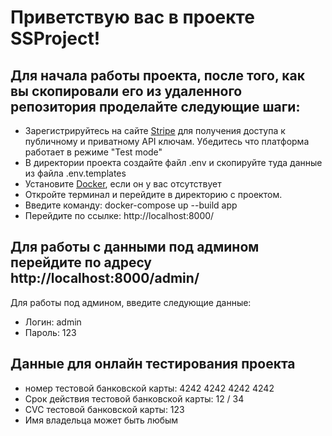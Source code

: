 # Приветствую вас в проекте SSProject!

## Для начала работы проекта, после того, как вы скопировали его из удаленного репозитория проделайте следующие шаги:
- Зарегистрируйтесь на сайте [Stripe](https://stripe.com/) для получения доступа к публичному и приватному API ключам. Убедитесь что платформа работает в режиме "Test mode"
- В директории проекта создайте файл .env и скопируйте туда данные из файла .env.templates 
- Установите [Docker](https://www.docker.com/products/docker-desktop/), если он у вас отсутствует
- Откройте терминал и перейдите в директорию с проектом. 
- Введите команду: docker-compose up --build app
- Перейдите по ссылке: http://localhost:8000/ 

## Для работы с данными под админом перейдите по адресу http://localhost:8000/admin/

Для работы под админом, введите следующие данные:
- Логин: admin
- Пароль: 123

## Данные для онлайн тестирования проекта 
- номер тестовой банковской карты: 4242 4242 4242 4242
- Срок действия тестовой банковской карты: 12 / 34
- CVC тестовой банковской карты: 123
- Имя владельца может быть любым
